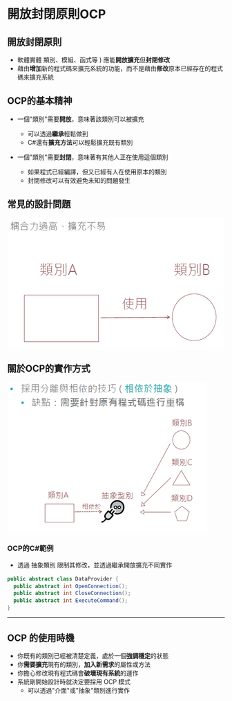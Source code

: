 # 開放封閉原則OCP

## 開放封閉原則

+ 軟體實體 類別、模組、函式等 ) 應能**開放擴充**但**封閉修改**
+ 藉由**增加**新的程式碼來擴充系統的功能，而不是藉由**修改**原本已經存在的程式碼來擴充系統

## OCP的基本精神

+ 一個"類別"需要**開放**，意味著該類別可以被擴充
  + 可以透過**繼承**輕鬆做到
  + C#還有**擴充方法**可以輕鬆擴充既有類別
  
+ 一個"類別"需要**封閉**，意味著有其他人正在使用這個類別
  + 如果程式已經編譯，但又已經有人在使用原本的類別
  + 封閉修改可以有效避免未知的問題發生

## 常見的設計問題

<img class="header-picture" src="../images/ocp1.PNG" alt=""/>

## 關於OCP的實作方式

<img class="header-picture" src="../images/ocp2.PNG" alt=""/>

### OCP的C#範例

+ 透過 抽象類別 限制其修改，並透過繼承開放擴充不同實作

``` C#
public abstract class DataProvider {
  public abstract int OpenConnection();
  public abstract int CloseConnection();
  public abstract int ExecuteCommand();
}

```

--- 

## OCP 的使用時機

+ 你既有的類別已經被清楚定義，處於一個**強調穩定**的狀態
+ 你**需要擴充**現有的類別，**加入新需求**的屬性或方法
+ 你擔心修改現有程式碼會**破壞現有系統**的運作
+ 系統剛開始設計時就決定要採用 OCP 模式
  + 可以透過"介面"或"抽象"類別進行實作
